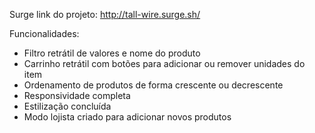 Surge link do projeto: http://tall-wire.surge.sh/

Funcionalidades:
- Filtro retrátil de valores e nome do produto
- Carrinho retrátil com botões para adicionar ou remover unidades do item
- Ordenamento de produtos de forma crescente ou decrescente
- Responsividade completa
- Estilização concluída
- Modo lojista criado para adicionar novos produtos
